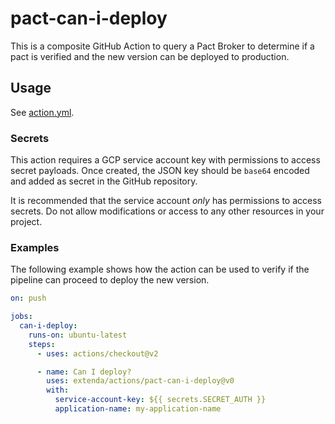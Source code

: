 # pact-can-i-deploy

This is a composite GitHub Action to query a Pact Broker to determine if a pact is verified and the new version
can be deployed to production.

## Usage

See [action.yml](action.yml).

### Secrets

This action requires a GCP service account key with permissions to access secret payloads. Once created, the JSON key should be `base64` encoded and added as
secret in the GitHub repository.

It is recommended that the service account _only_ has permissions to access secrets. Do not allow modifications or
access to any other resources in your project.

### Examples

The following example shows how the action can be used to verify if the pipeline can proceed to deploy the new version.

```yaml
on: push

jobs:
  can-i-deploy:
    runs-on: ubuntu-latest
    steps:
      - uses: actions/checkout@v2

      - name: Can I deploy?
        uses: extenda/actions/pact-can-i-deploy@v0
        with:
          service-account-key: ${{ secrets.SECRET_AUTH }}
          application-name: my-application-name
```

